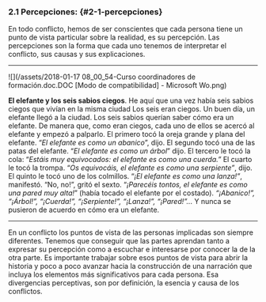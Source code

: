 ### 2.1 Percepciones:  {#2-1-percepciones}

En todo conflicto,  hemos de ser conscientes que cada persona tiene un punto de vista particular sobre la realidad, es su percepción. Las percepciones son la forma que cada uno tenemos de interpretar el conflicto, sus causas y sus explicaciones.
<hr/>
![](/assets/2018-01-17 08_00_54-Curso coordinadores de formación.doc.DOC [Modo de compatibilidad] - Microsoft Wo.png)  

**El elefante y los seis sabios ciegos**. 
He aquí que una vez había seis sabios ciegos que vivían en la misma ciudad
Los seis eran ciegos. Un buen día, un elefante llegó a la ciudad. Los seis sabios querían saber cómo era un elefante. De manera que, como eran ciegos, cada uno de ellos se acercó al elefante y empezó a palparlo. 
El primero tocó la oreja grande y plana del elefante. “_El elefante es como un abanico_”, dijo. 
El segundo tocó una de las patas del elefante. “_El elefante es como un árbol_” dijo.
El tercero le tocó la cola: “_Estáis muy equivocados: el elefante es como una cuerda.”_
El cuarto le tocó la trompa. “_Os equivocáis, el elefante es como una serpiente”_, dijo.
El quinto le tocó uno de los colmillos. “_¡El elefante es como una lanza!”_, manifestó.
“No, no!”, gritó el sexto. “_¡Parecéis tontos, el elefante es como una pared muy alta!_” (había tocado el elefante por el costado). 
_“¡Abanico!”, “¡Árbol!”, “¡Cuerda!”, “¡Serpiente!”, “¡Lanza!”, “¡Pared!”..._ Y nunca se pusieron de acuerdo en cómo era un elefante.
<hr/>
En un conflicto los puntos de vista de las personas implicadas son siempre diferentes. Tenemos que conseguir que las partes aprendan tanto a expresar su percepción como a escuchar e interesarse por conocer la de la otra parte. Es importante trabajar sobre esos puntos de vista para abrir la historia y poco a poco avanzar hacia la construcción de una narración que incluya los elementos más significativos para cada persona. Esa divergencias perceptivas, son por definición, la esencia y causa de los conflictos.

